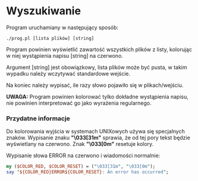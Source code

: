 # Wyszukiwanie
Program uruchamiany w następujący sposób:
```
./prog.pl [lista plików] [string]
```
Program powinien wyświetlić zawartość wszystkich plików z listy,
kolorując w niej wystąpienia napisu [string] na czerwono.

Argument [string] jest obowiązkowy, lista plików może być pusta,
w takim wypadku należy wczytywać standardowe wejście.

Na koniec należy wypisać, ile razy słowo pojawiło się w plikach/wejściu.

**UWAGA:** Program powinien kolorować tylko dokładne wystąpienia napisu, nie
powinien interpretować go jako wyrażenia regularnego.

### Przydatne informacje
Do kolorowania wyjścia w systemach UNIXowych używa się specjalnych znaków. 
Wypisanie znaku  **"\033[31m"** sprawia, że od tej pory tekst będzie
wyświetlany na czerwono. Znak  **"\033[0m"** resetuje kolory.

Wypisanie słowa ERROR na czerwono i wiadomości normalnie:
```perl
my ($COLOR_RED, $COLOR_RESET) = ("\033[31m", "\033[0m");
say "${COLOR_RED}ERROR${COLOR_RESET}: An error has occurred";
```

